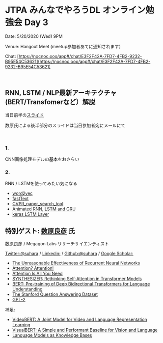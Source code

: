 # JTPA みんなでやろうDL オンライン勉強会 Day 3

Date: 5/20/2020 (Wed) 9PM

Venue: Hangout Meet (meetup参加者あてに通知されます）

Chat: [https://nocnoc.ooo/app#/chat/E3F2F42A-7FD7-4FB2-9232-B95E54C53621](https://nocnoc.ooo/app#/chat/E3F2F42A-7FD7-4FB2-9232-B95E54C53621)

<br>
  
## RNN, LSTM / NLP最新アーキテクチャ (BERT/Transfomerなど）解説


当日前半の[スライド](https://docs.google.com/presentation/d/1LCMVEfYYajOMr_W4iQUvkIvZ43f5cce5Mwvjyo5r1po/edit?usp=sharing)

数原氏による後半部分のスライドは当日参加者宛にメールにて

<br>

### 1.

CNN画像処理モデルの基本をおさらい


### 2.

RNN / LSTMを使ってみたい気になる

* [word2vec](https://radimrehurek.com/gensim/models/word2vec.html)
* [fastText](https://fasttext.cc/)
* [CVPR_paper_search_tool](https://github.com/jiny2001/CVPR_paper_search_tool)
* [Animated RNN, LSTM and GRU](https://towardsdatascience.com/animated-rnn-lstm-and-gru-ef124d06cf45)
* [keras LSTM Layer](https://www.tensorflow.org/api_docs/python/tf/keras/layers/LSTM)


## 特別ゲスト: [数原良彦](https://yoshi-suhara.com/) 氏

数原良彦 / Megagon Labs リサーチサイエンティスト

[Twitter:@suhara](https://twitter.com/suhara) / [Linkedin:](https://www.linkedin.com/in/yoshi-suhara/) / [Github:@suhara](https://github.com/suhara) / [Google Scholar:](https://scholar.google.com/citations?user=tjWt_1MAAAAJ&hl=en)

* [The Unreasonable Effectiveness of Recurrent Neural Networks](http://karpathy.github.io/2015/05/21/rnn-effectiveness/)
* [Attention? Attention!](https://lilianweng.github.io/lil-log/2018/06/24/attention-attention.html)
* [Attention Is All You Need](https://arxiv.org/abs/1706.03762)
* [SYNTHESIZER: Rethinking Self-Attention in Transformer Models](https://arxiv.org/abs/2005.00743)
* [BERT: Pre-training of Deep Bidirectional Transformers for Language Understanding](https://arxiv.org/abs/1810.04805)
* [The Stanford Question Answering Dataset](https://rajpurkar.github.io/SQuAD-explorer/)
* [GPT-2](https://openai.com/blog/better-language-models/)

補足:
* [VideoBERT: A Joint Model for Video and Language Representation Learning](https://arxiv.org/abs/1904.01766)
* [VisualBERT: A Simple and Performant Baseline for Vision and Language](https://arxiv.org/abs/1908.03557)
* [Language Models as Knowledge Bases](https://arxiv.org/abs/1909.01066)


